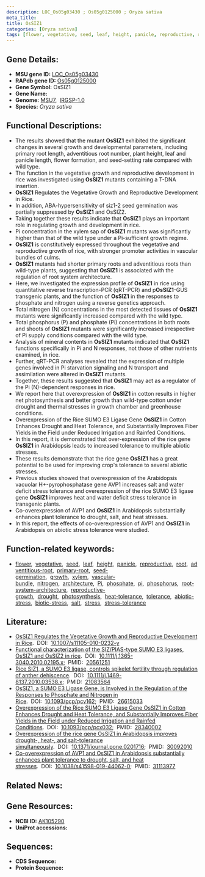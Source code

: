 ```yaml
---
description: LOC_Os05g03430 ; Os05g0125000 ; Oryza sativa
meta_title:
title: OsSIZ1
categories: [Oryza sativa]
tags: [flower, vegetative, seed, leaf, height, panicle, reproductive, root, adventitious root, primary root, seed germination, growth, xylem, vascular bundle, nitrogen, architecture, Pi, phosphate,  pi , phosphorus, root system architecture, reproductive growth, drought, photosynthesis, heat tolerance, tolerance, abiotic stress, biotic stress, salt, stress, stress tolerance]
---
```


## Gene Details:
- **MSU gene ID:** [LOC_Os05g03430](http://rice.uga.edu/cgi-bin/ORF_infopage.cgi?orf=LOC_Os05g03430)  
- **RAPdb gene ID:** [Os05g0125000](https://rapdb.dna.affrc.go.jp/locus/?name=Os05g0125000)  
- **Gene Symbol:** OsSIZ1
- **Gene Name:**
- **Genome:**  [MSU7](http://rice.uga.edu/),&nbsp;&nbsp;[IRGSP-1.0](https://rapdb.dna.affrc.go.jp/download/irgsp1.html)
- **Species:** *Oryza sativa*

## Functional Descriptions:
   - The results showed that the mutant **OsSIZ1** exhibited the significant changes in several growth and developmental parameters, including primary root length, adventitious root number, plant height, leaf and panicle length, flower formation, and seed-setting rate compared with wild type.
   - The function in the vegetative growth and reproductive development in rice was investigated using **OsSIZ1** mutants containing a T-DNA insertion.
   - **OsSIZ1** Regulates the Vegetative Growth and Reproductive Development in Rice.
   - In addition, ABA-hypersensitivity of siz1-2 seed germination was partially suppressed by **OsSIZ1** and OsSIZ2.
   - Taking together these results indicate that **OsSIZ1** plays an important role in regulating growth and development in rice.
   - Pi concentration in the xylem sap of **OsSIZ1** mutants was significantly higher than that of the wild type under a Pi-sufficient growth regime.
   - **OsSIZ1** is constitutively expressed throughout the vegetative and reproductive growth of rice, with stronger promoter activities in vascular bundles of culms.
   - **OsSIZ1** mutants had shorter primary roots and adventitious roots than wild-type plants, suggesting that **OsSIZ1** is associated with the regulation of root system architecture.
   - Here, we investigated the expression profile of **OsSIZ1** in rice using quantitative reverse transcription-PCR (qRT-PCR) and p**OsSIZ1**-GUS transgenic plants, and the function of **OsSIZ1** in the responses to phosphate and nitrogen using a reverse genetics approach.
   - Total nitrogen (N) concentrations in the most detected tissues of **OsSIZ1** mutants were significantly increased compared with the wild type.
   - Total phosphorus (P) and phosphate (Pi) concentrations in both roots and shoots of **OsSIZ1** mutants were significantly increased irrespective of Pi supply conditions compared with the wild type.
   - Analysis of mineral contents in **OsSIZ1** mutants indicated that **OsSIZ1** functions specifically in Pi and N responses, not those of other nutrients examined, in rice.
   - Further, qRT-PCR analyses revealed that the expression of multiple genes involved in Pi starvation signaling and N transport and assimilation were altered in **OsSIZ1** mutants.
   - Together, these results suggested that **OsSIZ1** may act as a regulator of the Pi (N)-dependent responses in rice.
   - We report here that overexpression of **OsSIZ1** in cotton results in higher net photosynthesis and better growth than wild-type cotton under drought and thermal stresses in growth chamber and greenhouse conditions.
   - Overexpression of the Rice SUMO E3 Ligase Gene **OsSIZ1** in Cotton Enhances Drought and Heat Tolerance, and Substantially Improves Fiber Yields in the Field under Reduced Irrigation and Rainfed Conditions.
   - In this report, it is demonstrated that over-expression of the rice gene **OsSIZ1** in Arabidopsis leads to increased tolerance to multiple abiotic stresses.
   - These results demonstrate that the rice gene **OsSIZ1** has a great potential to be used for improving crop's tolerance to several abiotic stresses.
   - Previous studies showed that overexpression of the Arabidopsis vacuolar H+-pyrophosphatase gene AVP1 increases salt and water deficit stress tolerance and overexpression of the rice SUMO E3 ligase gene **OsSIZ1** improves heat and water deficit stress tolerance in transgenic plants.
   - Co-overexpression of AVP1 and **OsSIZ1** in Arabidopsis substantially enhances plant tolerance to drought, salt, and heat stresses.
   - In this report, the effects of co-overexpression of AVP1 and **OsSIZ1** in Arabidopsis on abiotic stress tolerance were studied.

## Function-related keywords:
   - [flower](/tags/flower/),&nbsp;&nbsp;[vegetative](/tags/vegetative/),&nbsp;&nbsp;[seed](/tags/seed/),&nbsp;&nbsp;[leaf](/tags/leaf/),&nbsp;&nbsp;[height](/tags/height/),&nbsp;&nbsp;[panicle](/tags/panicle/),&nbsp;&nbsp;[reproductive](/tags/reproductive/),&nbsp;&nbsp;[root](/tags/root/),&nbsp;&nbsp;[adventitious-root](/tags/adventitious-root/),&nbsp;&nbsp;[primary-root](/tags/primary-root/),&nbsp;&nbsp;[seed-germination](/tags/seed-germination/),&nbsp;&nbsp;[growth](/tags/growth/),&nbsp;&nbsp;[xylem](/tags/xylem/),&nbsp;&nbsp;[vascular-bundle](/tags/vascular-bundle/),&nbsp;&nbsp;[nitrogen](/tags/nitrogen/),&nbsp;&nbsp;[architecture](/tags/architecture/),&nbsp;&nbsp;[Pi](/tags/Pi/),&nbsp;&nbsp;[phosphate](/tags/phosphate/),&nbsp;&nbsp;[pi](/tags/pi/),&nbsp;&nbsp;[phosphorus](/tags/phosphorus/),&nbsp;&nbsp;[root-system-architecture](/tags/root-system-architecture/),&nbsp;&nbsp;[reproductive-growth](/tags/reproductive-growth/),&nbsp;&nbsp;[drought](/tags/drought/),&nbsp;&nbsp;[photosynthesis](/tags/photosynthesis/),&nbsp;&nbsp;[heat-tolerance](/tags/heat-tolerance/),&nbsp;&nbsp;[tolerance](/tags/tolerance/),&nbsp;&nbsp;[abiotic-stress](/tags/abiotic-stress/),&nbsp;&nbsp;[biotic-stress](/tags/biotic-stress/),&nbsp;&nbsp;[salt](/tags/salt/),&nbsp;&nbsp;[stress](/tags/stress/),&nbsp;&nbsp;[stress-tolerance](/tags/stress-tolerance/)

## Literature:
   - [OsSIZ1 Regulates the Vegetative Growth and Reproductive Development in Rice](https://www.doi.org/10.1007/s11105-010-0232-y).&nbsp;&nbsp;DOI:&nbsp;&nbsp;[10.1007/s11105-010-0232-y](https://www.doi.org/10.1007/s11105-010-0232-y)
   - [Functional characterization of the SIZ/PIAS-type SUMO E3 ligases, OsSIZ1 and OsSIZ2 in rice](https://www.doi.org/10.1111/j.1365-3040.2010.02195.x).&nbsp;&nbsp;DOI:&nbsp;&nbsp;[10.1111/j.1365-3040.2010.02195.x](https://www.doi.org/10.1111/j.1365-3040.2010.02195.x);&nbsp;&nbsp;PMID:&nbsp;&nbsp;[20561251](https://pubmed.ncbi.nlm.nih.gov/20561251/)
   - [Rice SIZ1, a SUMO E3 ligase, controls spikelet fertility through regulation of anther dehiscence](https://www.doi.org/10.1111/j.1469-8137.2010.03538.x).&nbsp;&nbsp;DOI:&nbsp;&nbsp;[10.1111/j.1469-8137.2010.03538.x](https://www.doi.org/10.1111/j.1469-8137.2010.03538.x);&nbsp;&nbsp;PMID:&nbsp;&nbsp;[21083564](https://pubmed.ncbi.nlm.nih.gov/21083564/)
   - [OsSIZ1, a SUMO E3 Ligase Gene, is Involved in the Regulation of the Responses to Phosphate and Nitrogen in Rice](https://www.doi.org/10.1093/pcp/pcv162).&nbsp;&nbsp;DOI:&nbsp;&nbsp;[10.1093/pcp/pcv162](https://www.doi.org/10.1093/pcp/pcv162);&nbsp;&nbsp;PMID:&nbsp;&nbsp;[26615033](https://pubmed.ncbi.nlm.nih.gov/26615033/)
   - [Overexpression of the Rice SUMO E3 Ligase Gene OsSIZ1 in Cotton Enhances Drought and Heat Tolerance, and Substantially Improves Fiber Yields in the Field under Reduced Irrigation and Rainfed Conditions](https://www.doi.org/10.1093/pcp/pcx032).&nbsp;&nbsp;DOI:&nbsp;&nbsp;[10.1093/pcp/pcx032](https://www.doi.org/10.1093/pcp/pcx032);&nbsp;&nbsp;PMID:&nbsp;&nbsp;[28340002](https://pubmed.ncbi.nlm.nih.gov/28340002/)
   - [Overexpression of the rice gene OsSIZ1 in Arabidopsis improves drought-, heat-, and salt-tolerance simultaneously](https://www.doi.org/10.1371/journal.pone.0201716).&nbsp;&nbsp;DOI:&nbsp;&nbsp;[10.1371/journal.pone.0201716](https://www.doi.org/10.1371/journal.pone.0201716);&nbsp;&nbsp;PMID:&nbsp;&nbsp;[30092010](https://pubmed.ncbi.nlm.nih.gov/30092010/)
   - [Co-overexpression of AVP1 and OsSIZ1 in Arabidopsis substantially enhances plant tolerance to drought, salt, and heat stresses](https://www.doi.org/10.1038/s41598-019-44062-0).&nbsp;&nbsp;DOI:&nbsp;&nbsp;[10.1038/s41598-019-44062-0](https://www.doi.org/10.1038/s41598-019-44062-0);&nbsp;&nbsp;PMID:&nbsp;&nbsp;[31113977](https://pubmed.ncbi.nlm.nih.gov/31113977/)

## Related News:

## Gene Resources:
- **NCBI ID:**  [AK105290](http://www.ncbi.nlm.nih.gov/nuccore/AK105290)
- **UniProt accessions:** [](https://www.uniprot.org/uniprotkb//entry)

## Sequences:
- **CDS Sequence:**
- **Protein Sequence:**
